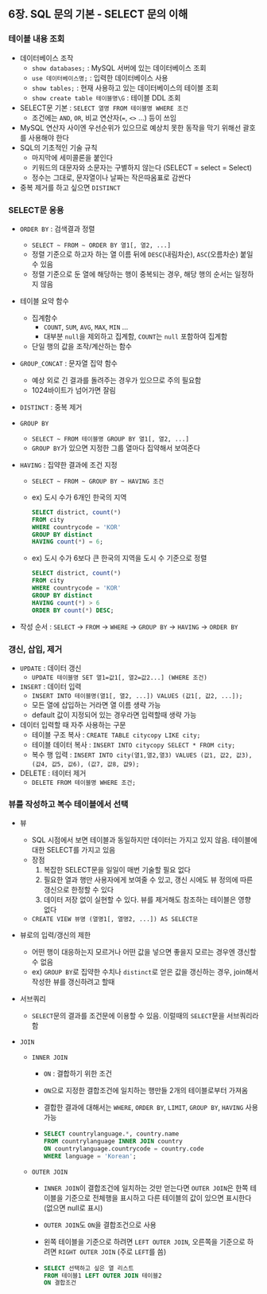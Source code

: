## 6장. SQL 문의 기본 - SELECT 문의 이해

### 테이블 내용 조회

- 데이터베이스 조작
  - `show databases;` : MySQL 서버에 있는 데이터베이스 조회
  - `use 데이터베이스명;` : 입력한 데이터베이스 사용
  - `show tables;` : 현재 사용하고 있는 데이터베이스의 테이블 조회
  - `show create table 테이블명\G` : 테이블 DDL 조회
- SELECT문 기본 : `SELECT 열명 FROM 테이블명 WHERE 조건`
  - 조건에는 `AND`, `OR`, 비교 연산자(`=`, `<>` ...) 등이 쓰임
- MySQL 연산자 사이엔 우선순위가 있으므로 예상치 못한 동작을 막기 위해선 괄호를 사용해야 한다
- SQL의 기초적인 기술 규칙
  - 마지막에 세미콜론을 붙인다
  - 키워드의 대문자와 소문자는 구별하지 않는다 (SELECT = select = Select)
  - 정수는 그대로, 문자열이나 날짜는 작은따옴표로 감싼다
- 중복 제거를 하고 싶으면 `DISTINCT`

### SELECT문 응용

- `ORDER BY` : 검색결과 정렬

  - `SELECT ~ FROM ~ ORDER BY 열1[, 열2, ...]`
  - 정렬 기준으로 하고자 하는 열 이름 뒤에 `DESC`(내림차순), `ASC`(오름차순) 붙일 수 있음
  - 정렬 기준으로 둔 열에 해당하는 행이 중복되는 경우, 해당 행의 순서는 일정하지 않음

- 테이블 요약 함수

  - 집계함수
    - `COUNT`, `SUM`, `AVG`, `MAX`, `MIN` ...
    - 대부분 `null`을 제외하고 집계함, `COUNT`는 `null` 포함하여 집계함
  - 단일 행의 값을 조작/계산하는 함수

- `GROUP_CONCAT` : 문자열 집약 함수

  - 예상 외로 긴 결과를 돌려주는 경우가 있으므로 주의 필요함
  - 1024바이트가 넘어가면 잘림

- `DISTINCT` : 중복 제거

- `GROUP BY`

  - `SELECT ~ FROM 테이블명 GROUP BY 열1[, 열2, ...]`
  - `GROUP BY`가 있으면 지정한 그룹 열마다 집약해서 보여준다

- `HAVING` : 집약한 결과에 조건 지정

  - `SELECT ~ FROM ~ GROUP BY ~ HAVING 조건`

  - ex) 도시 수가 6개인 한국의 지역

    ```sql
    SELECT district, count(*) 
    FROM city 
    WHERE countrycode = 'KOR' 
    GROUP BY distinct 
    HAVING count(*) = 6;
    ```

  - ex) 도시 수가 6보다 큰 한국의 지역을 도시 수 기준으로 정렬

    ```sql
    SELECT district, count(*) 
    FROM city 
    WHERE countrycode = 'KOR' 
    GROUP BY distinct 
    HAVING count(*) > 6
    ORDER BY count(*) DESC;
    ```

- 작성 순서 : `SELECT` -> `FROM` -> `WHERE` -> `GROUP BY` -> `HAVING` -> `ORDER BY`

### 갱신, 삽입, 제거

- `UPDATE` : 데이터 갱신
  - `UPDATE 테이블명 SET 열1=값1[, 열2=값2...] (WHERE 조건)`
- `INSERT` : 데이터 입력
  - `INSERT INTO 테이블명(열1[, 열2, ...]) VALUES (값1[, 값2, ...]);`
  - 모든 열에 삽입하는 거라면 열 이름 생략 가능
  - default 값이 지정되어 있는 경우라면 입력할때 생략 가능
- 데이터 입력할 때 자주 사용하는 구문
  - 테이블 구조 복사 : `CREATE TABLE citycopy LIKE city;`
  - 테이블 데이터 복사 : `INSERT INTO citycopy SELECT * FROM city;`
  - 복수 행 입력 : `INSERT INTO city(열1,열2,열3) VALUES (값1, 값2, 값3), (값4, 값5, 값6), (값7, 값8, 값9);`
- DELETE : 테이터 제거
  - `DELETE FROM 테이블명 WHERE 조건;`

### 뷰를 작성하고 복수 테이블에서 선택

- 뷰

  - SQL 시점에서 보면 테이블과 동일하지만 데이터는 가지고 있지 않음. 테이블에 대한 SELECT를 가지고 있음
  - 장점
    1. 복잡한 SELECT문을 일일이 매번 기술할 필요 없다
    2. 필요한 열과 행만 사용자에게 보여줄 수 있고, 갱신 시에도 뷰 정의에 따른 갱신으로 한정할 수 있다
    3. 데이터 저장 없이 실현할 수 있다. 뷰를 제거해도 참조하는 테이블은 영향 없다
  - `CREATE VIEW 뷰명 (열명1[, 열명2, ...]) AS SELECT문`

- 뷰로의 입력/갱신의 제한

  - 어떤 행이 대응하는지 모르거나 어떤 값을 넣으면 좋을지 모르는 경우엔 갱신할 수 없음
  - ex) `GROUP BY`로 집약한 수치나 `distinct`로 얻은 값을 갱신하는 경우, join해서 작성한 뷰를 갱신하려고 할때

- 서브쿼리

  - `SELECT`문의 결과를 조건문에 이용할 수 있음. 이럴때의 `SELECT`문을 서브쿼리라 함

- `JOIN`

  - `INNER JOIN`

    - `ON` : 결합하기 위한 조건

    - `ON`으로 지정한 결합조건에 일치하는 행만들 2개의 테이블로부터 가져옴

    - 결합한 결과에 대해서는 `WHERE`, `ORDER BY`, `LIMIT`, `GROUP BY`, `HAVING` 사용 가능

    - ```sql
      SELECT countrylanguage.*, country.name
      FROM countrylanguage INNER JOIN country 
      ON countrylanguage.countrycode = country.code
      WHERE language = 'Korean';
      ```

  - `OUTER JOIN`

    - `INNER JOIN`이 결합조건에 일치하는 것만 얻는다면 `OUTER JOIN`은 한쪽 테이블을 기준으로 전체행을 표시하고 다른 테이블의 값이 있으면 표시한다 (없으면 null로 표시)

    - `OUTER JOIN`도 `ON`을 결합조건으로 사용

    - 왼쪽 테이블을 기준으로 하려면 `LEFT OUTER JOIN`, 오른쪽을 기준으로 하려면 `RIGHT OUTER JOIN` (주로 `LEFT`를 씀)

    - ```sql
      SELECT 선택하고 싶은 열 리스트
      FROM 테이블1 LEFT OUTER JOIN 테이블2
      ON 결합조건
      ```
